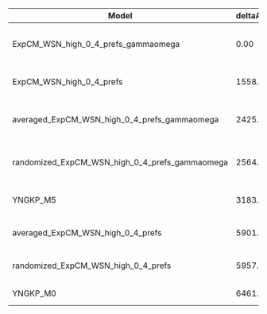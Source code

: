 | Model                                          | deltaAIC | LogLikelihood | nParams | ParamValues                                              |
|------------------------------------------------|----------|---------------|---------|----------------------------------------------------------|
| ExpCM_WSN_high_0_4_prefs_gammaomega            | 0.00     | -51927.78     | 7       | alpha_omega=0.94, beta=1.03, beta_omega=7.30, kappa=3.74 |
| ExpCM_WSN_high_0_4_prefs                       | 1558.92  | -52708.24     | 6       | beta=1.15, kappa=3.37, omega=0.13                        |
| averaged_ExpCM_WSN_high_0_4_prefs_gammaomega   | 2425.80  | -53140.68     | 7       | alpha_omega=0.63, beta=1.14, beta_omega=6.22, kappa=3.77 |
| randomized_ExpCM_WSN_high_0_4_prefs_gammaomega | 2564.20  | -53209.88     | 7       | alpha_omega=0.65, beta=0.00, beta_omega=6.57, kappa=3.79 |
| YNGKP_M5                                       | 3183.88  | -53514.72     | 12      | alpha_omega=0.66, beta_omega=7.10, kappa=3.37            |
| averaged_ExpCM_WSN_high_0_4_prefs              | 5901.28  | -54879.42     | 6       | beta=0.70, kappa=3.38, omega=0.08                        |
| randomized_ExpCM_WSN_high_0_4_prefs            | 5957.46  | -54907.51     | 6       | beta=0.00, kappa=3.37, omega=0.08                        |
| YNGKP_M0                                       | 6461.48  | -55154.52     | 11      | kappa=3.00, omega=0.07                                   |